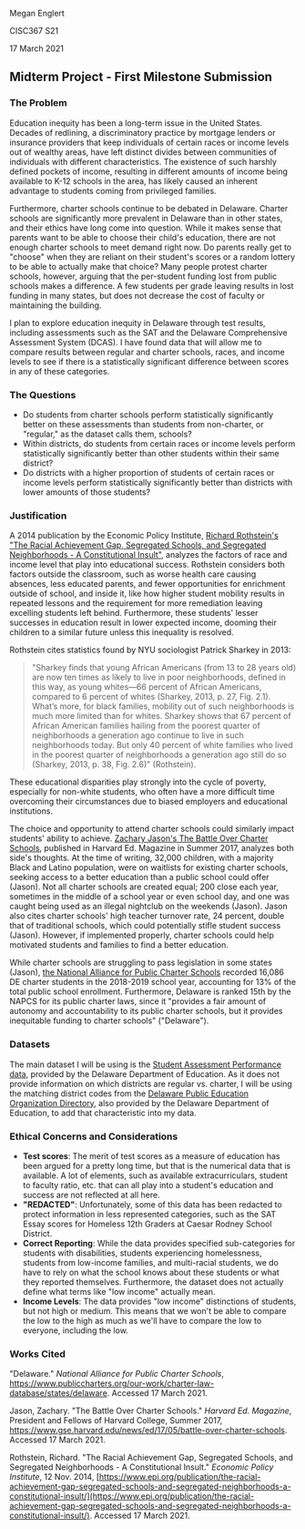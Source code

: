 Megan Englert

CISC367 S21

17 March 2021

## Midterm Project - First Milestone Submission

### The Problem

Education inequity has been a long-term issue in the United States. Decades of redlining, a discriminatory practice by mortgage lenders or insurance providers that keep individuals of certain races or income levels out of wealthy areas, have left distinct divides between communities of individuals with different characteristics. The existence of such harshly defined pockets of income, resulting in different amounts of income being available to K-12 schools in the area, has likely caused an inherent advantage to students coming from privileged families.

Furthermore, charter schools continue to be debated in Delaware. Charter schools are significantly more prevalent in Delaware than in other states, and their ethics have long come into question. While it makes sense that parents want to be able to choose their child's education, there are not enough charter schools to meet demand right now. Do parents really get to "choose" when they are reliant on their student's scores or a random lottery to be able to actually make that choice? Many people protest charter schools, however, arguing that the per-student funding lost from public schools makes a difference. A few students per grade leaving results in lost funding in many states, but does not decrease the cost of faculty or maintaining the building.

I plan to explore education inequity in Delaware through test results, including assessments such as the SAT and the Delaware Comprehensive Assessment System (DCAS). I have found data that will allow me to compare results between regular and charter schools, races, and income levels to see if there is a statistically significant difference between scores in any of these categories.

### The Questions

- Do students from charter schools perform statistically significantly better on these assessments than students from non-charter, or "regular," as the dataset calls them, schools?
- Within districts, do students from certain races or income levels perform statistically significantly better than other students within their same district?
- Do districts with a higher proportion of students of certain races or income levels perform statistically significantly better than districts with lower amounts of those students?

### Justification

A 2014 publication by the Economic Policy Institute, [Richard Rothstein's "The Racial Achievement Gap, Segregated Schools, and Segregated Neighborhoods - A Constitutional Insult"](https://www.epi.org/publication/the-racial-achievement-gap-segregated-schools-and-segregated-neighborhoods-a-constitutional-insult/), analyzes the factors of race and income level that play into educational success. Rothstein considers both factors outside the classroom, such as worse health care causing absences, less educated parents, and fewer opportunities for enrichment outside of school, and inside it, like how higher student mobility results in repeated lessons and the requirement for more remediation leaving excelling students left behind. Furthermore, these students' lesser successes in education result in lower expected income, dooming their children to a similar future unless this inequality is resolved.

Rothstein cites statistics found by NYU sociologist Patrick Sharkey in 2013:
> "Sharkey finds that young African Americans (from 13 to 28 years old) are now ten times as likely to live in poor neighborhoods, defined in this way, as young whites—66 percent of African Americans, compared to 6 percent of whites (Sharkey, 2013, p. 27, Fig. 2.1). What’s more, for black families, mobility out of such neighborhoods is much more limited than for whites. Sharkey shows that 67 percent of African American families hailing from the poorest quarter of neighborhoods a generation ago continue to live in such neighborhoods today. But only 40 percent of white families who lived in the poorest quarter of neighborhoods a generation ago still do so (Sharkey, 2013, p. 38, Fig. 2.6)" (Rothstein).

These educational disparities play strongly into the cycle of poverty, especially for non-white students, who often have a more difficult time overcoming their circumstances due to biased employers and educational institutions. 

The choice and opportunity to attend charter schools could similarly impact students' ability to achieve. [Zachary Jason's The Battle Over Charter Schools](https://www.gse.harvard.edu/news/ed/17/05/battle-over-charter-schools), published in Harvard Ed. Magazine in Summer 2017, analyzes both side's thoughts. At the time of writing, 32,000 children, with a majority Black and Latino population, were on waitlists for existing charter schools, seeking access to a better education than a public school could offer (Jason). Not all charter schools are created equal; 200 close each year, sometimes in the middle of a school year or even school day, and one was caught being used as an illegal nightclub on the weekends (Jason). Jason also cites charter schools' high teacher turnover rate, 24 percent, double that of traditional schools, which could potentially stifle student success (Jason). However, if implemented properly, charter schools could help motivated students and families to find a better education.

While charter schools are struggling to pass legislation in some states (Jason), [the National Alliance for Public Charter Schools](https://www.publiccharters.org/our-work/charter-law-database/states/delaware) recorded 16,086 DE charter students in the 2018-2019 school year, accounting for 13% of the total public school enrollment. Furthermore, Delaware is ranked 15th by the NAPCS for its public charter laws, since it "provides a fair amount of autonomy and accountability to its public charter schools, but it provides inequitable funding to charter schools" ("Delaware").

### Datasets

The main dataset I will be using is the [Student Assessment Performance data](https://data.delaware.gov/Education/Student-Assessment-Performance/ms6b-mt82), provided by the Delaware Department of Education. As it does not provide information on which districts are regular vs. charter, I will be using the matching district codes from the [Delaware Public Education Organization Directory](https://data.delaware.gov/Education/Delaware-Public-Education-Organization-Directory/p3ez-si4g), also provided by the Delaware Department of Education, to add that characteristic into my data.

### Ethical Concerns and Considerations

- **Test scores**: The merit of test scores as a measure of education has been argued for a pretty long time, but that is the numerical data that is available. A lot of elements, such as available extracurriculars, student to faculty ratio, etc. that can all play into a student's education and success are not reflected at all here.
- **"REDACTED"**: Unfortunately, some of this data has been redacted to protect information in less represented categories, such as the SAT Essay scores for Homeless 12th Graders at Caesar Rodney School District.
- **Correct Reporting**: While the data provides specified sub-categories for students with disabilities, students experiencing homelessness, students from low-income families, and multi-racial students, we do have to rely on what the school knows about these students or what they reported themselves. Furthermore, the dataset does not actually define what terms like "low income" actually mean.
- **Income Levels**: The data provides "low income" distinctions of students, but not high or medium. This means that we won't be able to compare the low to the high as much as we'll have to compare the low to everyone, including the low.

### Works Cited

"Delaware." *National Alliance for Public Charter Schools*, https://www.publiccharters.org/our-work/charter-law-database/states/delaware. Accessed 17 March 2021.

Jason, Zachary. "The Battle Over Charter Schools." *Harvard Ed. Magazine*, President and Fellows of Harvard College, Summer 2017, https://www.gse.harvard.edu/news/ed/17/05/battle-over-charter-schools. Accessed 17 March 2021.

Rothstein, Richard. "The Racial Achievement Gap, Segregated Schools, and Segregated Neighborhoods - A Constitutional Insult." *Economic Policy Institute*, 12 Nov. 2014, [https://www.epi.org/publication/the-racial-achievement-gap-segregated-schools-and-segregated-neighborhoods-a-constitutional-insult/](https://www.epi.org/publication/the-racial-achievement-gap-segregated-schools-and-segregated-neighborhoods-a-constitutional-insult/). Accessed 17 March 2021.
